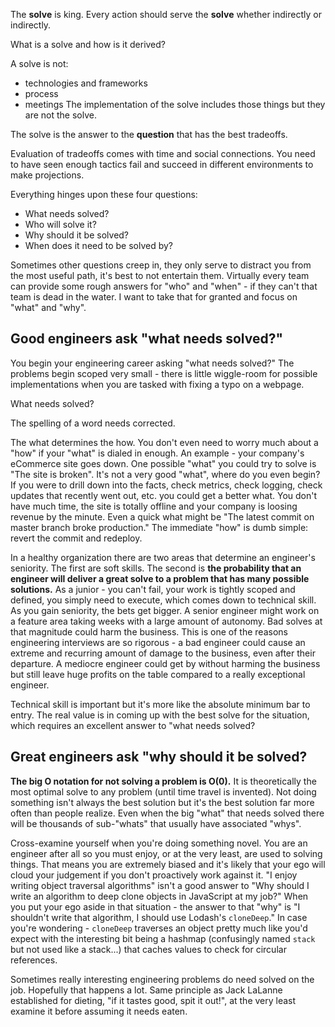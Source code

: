 The **solve** is king. Every action should serve the **solve** whether indirectly or indirectly.

What is a solve and how is it derived?

A solve is not:

- technologies and frameworks
- process
- meetings
  The implementation of the solve includes those things but they are not the solve.

The solve is the answer to the **question** that has the best tradeoffs.

Evaluation of tradeoffs comes with time and social connections. You need to have seen enough tactics fail and succeed in different environments to make projections.

Everything hinges upon these four questions:

- What needs solved?
- Who will solve it?
- Why should it be solved?
- When does it need to be solved by?

Sometimes other questions creep in, they only serve to distract you from the most useful path, it's best to not entertain them. Virtually every team can provide some rough answers for "who" and "when" - if they can't that team is dead in the water. I want to take that for granted and focus on "what" and "why".

## Good engineers ask "what needs solved?"

You begin your engineering career asking "what needs solved?" The problems begin scoped very small - there is little wiggle-room for possible implementations when you are tasked with fixing a typo on a webpage.

What needs solved?

The spelling of a word needs corrected.

The what determines the how. You don't even need to worry much about a "how" if your "what" is dialed in enough. An example - your company's eCommerce site goes down. One possible "what" you could try to solve is "The site is broken". It's not a very good "what", where do you even begin? If you were to drill down into the facts, check metrics, check logging, check updates that recently went out, etc. you could get a better what. You don't have much time, the site is totally offline and your company is loosing revenue by the minute. Even a quick what might be "The latest commit on master branch broke production." The immediate "how" is dumb simple: revert the commit and redeploy.

In a healthy organization there are two areas that determine an engineer's seniority. The first are soft skills. The second is **the probability that an engineer will deliver a great solve to a problem that has many possible solutions.** As a junior - you can't fail, your work is tightly scoped and defined, you simply need to execute, which comes down to technical skill. As you gain seniority, the bets get bigger. A senior engineer might work on a feature area taking weeks with a large amount of autonomy. Bad solves at that magnitude could harm the business. This is one of the reasons engineering interviews are so rigorous - a bad engineer could cause an extreme and recurring amount of damage to the business, even after their departure. A mediocre engineer could get by without harming the business but still leave huge profits on the table compared to a really exceptional engineer.

Technical skill is important but it's more like the absolute minimum bar to entry. The real value is in coming up with the best solve for the situation, which requires an excellent answer to "what needs solved?

## Great engineers ask "why should it be solved?

**The big O notation for not solving a problem is O(0).** It is theoretically the most optimal solve to any problem (until time travel is invented). Not doing something isn't always the best solution but it's the best solution far more often than people realize. Even when the big "what" that needs solved there will be thousands of sub-"whats" that usually have associated "whys".

Cross-examine yourself when you're doing something novel. You are an engineer after all so you must enjoy, or at the very least, are used to solving things. That means you are extremely biased and it's likely that your ego will cloud your judgement if you don't proactively work against it. "I enjoy writing object traversal algorithms" isn't a good answer to "Why should I write an algorithm to deep clone objects in JavaScript at my job?" When you put your ego aside in that situation - the answer to that "why" is "I shouldn't write that algorithm, I should use Lodash's `cloneDeep`." In case you're wondering - `cloneDeep` traverses an object pretty much like you'd expect with the interesting bit being a hashmap (confusingly named `stack` but not used like a stack...) that caches values to check for circular references.

Sometimes really interesting engineering problems do need solved on the job. Hopefully that happens a lot. Same principle as Jack LaLanne established for dieting, "if it tastes good, spit it out!", at the very least examine it before assuming it needs eaten.
